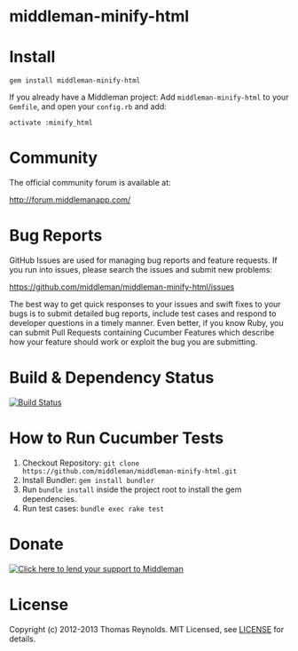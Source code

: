 # middleman-minify-html

# Install

```
gem install middleman-minify-html
```

If you already have a Middleman project:
Add `middleman-minify-html` to your `Gemfile`, and open your `config.rb` and add:

```
activate :minify_html
```

# Community

The official community forum is available at:

  http://forum.middlemanapp.com/

# Bug Reports

GitHub Issues are used for managing bug reports and feature requests. If you run into issues, please search the issues and submit new problems:

https://github.com/middleman/middleman-minify-html/issues

The best way to get quick responses to your issues and swift fixes to your bugs is to submit detailed bug reports, include test cases and respond to developer questions in a timely manner. Even better, if you know Ruby, you can submit Pull Requests containing Cucumber Features which describe how your feature should work or exploit the bug you are submitting.

# Build & Dependency Status
[![Build Status](https://travis-ci.org/middleman/middleman-minify-html.png?branch=master)](https://travis-ci.org/middleman/middleman-minify-html)

# How to Run Cucumber Tests

1. Checkout Repository: `git clone https://github.com/middleman/middleman-minify-html.git`
2. Install Bundler: `gem install bundler`
3. Run `bundle install` inside the project root to install the gem dependencies.
4. Run test cases: `bundle exec rake test`

# Donate

[![Click here to lend your support to Middleman](http://www.pledgie.com/campaigns/15807.png)](http://www.pledgie.com/campaigns/15807)

# License

Copyright (c) 2012-2013 Thomas Reynolds. MIT Licensed, see [LICENSE] for details.

[LICENSE]: https://github.com/middleman/middleman-blog/blob/master/LICENSE
